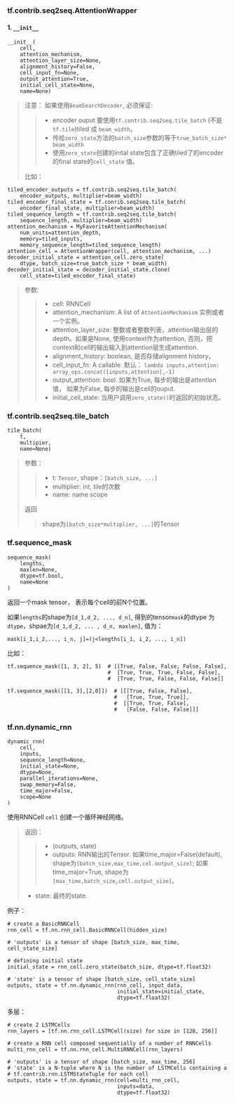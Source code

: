 ###  tf.contrib.seq2seq.AttentionWrapper
#### 1. `__init__`

	__init__(
		cell,  
		attention_mechanism,
		attention_layer_size=None,
		alignment_history=False,
		cell_input_fn=None,
		output_attention=True,
		initial_cell_state=None,
		name=None)

> 注意： 如果使用`BeamSearchDecoder`, 必须保证:
> > * encoder ouput 要使用`tf.contrib.seq2seq.tile_batch` (不是`tf.tile`)tiled 成 `beam_width`。
> >* 传给`zero_state`方法的`batch_size`参数的等于`true_batch_size* beam_width`
> > * 使用`zero_state`创建的inital state包含了正确tiled了的encoder的final state的`cell_state` 值。
> 
> 比如：

	tiled_encoder_outputs = tf.contrib.seq2seq.tile_batch(
	    encoder_outputs, multiplier=beam_width)
	tiled_encoder_final_state = tf.conrib.seq2seq.tile_batch(
	    encoder_final_state, multiplier=beam_width)
	tiled_sequence_length = tf.contrib.seq2seq.tile_batch(
	    sequence_length, multiplier=beam_width)
	attention_mechanism = MyFavoriteAttentionMechanism(
	    num_units=attention_depth,
	    memory=tiled_inputs,
	    memory_sequence_length=tiled_sequence_length)
	attention_cell = AttentionWrapper(cell, attention_mechanism, ...)
	decoder_initial_state = attention_cell.zero_state(
	    dtype, batch_size=true_batch_size * beam_width)
	decoder_initial_state = decoder_initial_state.clone(
	    cell_state=tiled_encoder_final_state)

> 参数:
> > * cell: RNNCell
> > * attention_mechanism: A list of `AttentionMechanism` 实例或者一个实例。
> >* attention_layer_size: 整数或者整数列表，attention输出层的depth。如果是None, 使用context作为attention, 否则，把context和cell的输出输入到attention层生成attention.
> >* alignment_history: boolean, 是否存储alignment history。
> >*  cell_input_fn: A callable. 默认： `lambda inputs,attention: array_ops.concat([inputs,attention],-1)`
> >* output_attention: bool. 如果为True, 每步的输出是attention值， 如果为False, 每步的输出是cell的ouput.
> >*  initial_cell_state: 当用户调用`zero_state()`时返回的初始状态。

### tf.contrib.seq2seq.tile_batch

	tile_batch(
		t,
		multipier,
		name=None)
>参数：
>>* t: `Tensor`, shape：`[batch_size, ...]`
>>* multiplier: int, tile的次数
>>* name: name scope
>
> 返回
> > shape为`[batch_size*multiplier, ...]`的Tensor

### tf.sequence_mask

	sequence_mask(
		lengths,
		maxlen=None,
		dtype=tf.bool,
		name=None
	)

返回一个mask tensor， 表示每个cell的前N个位置。

如果`lengths`的shape为`[d_1,d_2, ..., d_n]`, 得到的tensor`mask`的dtype 为`dtype`，shpae为`[d_1,d_2, ... , d_n, maxlen]`, 值为：

	mask[i_1,i_2,..., i_n, j]=(j<lengths[i_1, i_2, ..., i_n])

比如：

	tf.sequence_mask([1, 3, 2], 5)  # [[True, False, False, False, False],
	                                #  [True, True, True, False, False],
	                                #  [True, True, False, False, False]]
	
	tf.sequence_mask([[1, 3],[2,0]])  # [[[True, False, False],
	                                  #   [True, True, True]],
	                                  #  [[True, True, False],
	                                  #   [False, False, False]]]

### tf.nn.dynamic_rnn

	dynamic_rnn(
	    cell,
	    inputs,
	    sequence_length=None,
	    initial_state=None,
	    dtype=None,
	    parallel_iterations=None,
	    swap_memory=False,
	    time_major=False,
	    scope=None
	)

使用RNNCell `cell` 创建一个循环神经网络。
> 返回：
> > * (outputs, state) 
> >* outputs: RNN输出的Tensor.
> >如果time_major=False(default), shape为`[batch_size,max_time,cel.output_size]`; 如果time_major=True, shape为`[max_time,batch_size,cell.output_size]`。
> * state: 最终的state. 

例子：

	# create a BasicRNNCell
	rnn_cell = tf.nn.rnn_cell.BasicRNNCell(hidden_size)
	
	# 'outputs' is a tensor of shape [batch_size, max_time, cell_state_size]
	
	# defining initial state
	initial_state = rnn_cell.zero_state(batch_size, dtype=tf.float32)
	
	# 'state' is a tensor of shape [batch_size, cell_state_size]
	outputs, state = tf.nn.dynamic_rnn(rnn_cell, input_data,
	                                   initial_state=initial_state,
	                                   dtype=tf.float32)

多层：

	# create 2 LSTMCells
	rnn_layers = [tf.nn.rnn_cell.LSTMCell(size) for size in [128, 256]]
	
	# create a RNN cell composed sequentially of a number of RNNCells
	multi_rnn_cell = tf.nn.rnn_cell.MultiRNNCell(rnn_layers)
	
	# 'outputs' is a tensor of shape [batch_size, max_time, 256]
	# 'state' is a N-tuple where N is the number of LSTMCells containing a
	# tf.contrib.rnn.LSTMStateTuple for each cell
	outputs, state = tf.nn.dynamic_rnn(cell=multi_rnn_cell,
	                                   inputs=data,
	                                   dtype=tf.float32)

